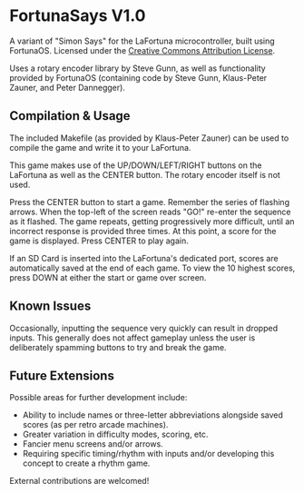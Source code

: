 # FortunaSays V1.0
A variant of "Simon Says" for the LaFortuna microcontroller, built using FortunaOS. Licensed under the [Creative Commons Attribution License](https://creativecommons.org/licenses/by/4.0/).

Uses a rotary encoder library by Steve Gunn, as well as functionality provided by FortunaOS (containing code by Steve Gunn, Klaus-Peter Zauner, and Peter Dannegger).

## Compilation & Usage
The included Makefile (as provided by Klaus-Peter Zauner) can be used to compile the game and write it to your LaFortuna.

This game makes use of the UP/DOWN/LEFT/RIGHT buttons on the LaFortuna as well as the CENTER button. The rotary encoder itself is not used.

Press the CENTER button to start a game. Remember the series of flashing arrows. When the top-left of the screen reads "GO!" re-enter the sequence as it flashed. The game repeats, getting progressively more difficult, until an incorrect response is provided three times. At this point, a score for the game is displayed. Press CENTER to play again.

If an SD Card is inserted into the LaFortuna's dedicated port, scores are automatically saved at the end of each game. To view the 10 highest scores, press DOWN at either the start or game over screen.

## Known Issues
Occasionally, inputting the sequence very quickly can result in dropped inputs. This generally does not affect gameplay unless the user is deliberately spamming buttons to try and break the game.

## Future Extensions
Possible areas for further development include:
- Ability to include names or three-letter abbreviations alongside saved scores (as per retro arcade machines).
- Greater variation in difficulty modes, scoring, etc.
- Fancier menu screens and/or arrows.
- Requiring specific timing/rhythm with inputs and/or developing this concept to create a rhythm game.

External contributions are welcomed!
